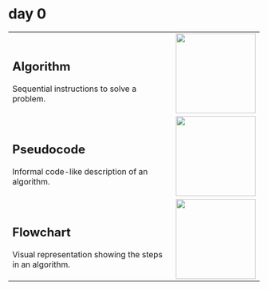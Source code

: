 # day 0
<table style="width:100%">
  <tr>
    <td>
      <h2>Algorithm</h2>
      Sequential instructions to solve a problem.
    </td>
    <td align="right">
      <a href="/Day0"><img width="160" src="/logos/algo.png"></a>
    </td>
  </tr>
  
  <tr>
    <td>
      <h2>Pseudocode</h2>
      Informal code-like description of an algorithm.
    </td>
    <td align="right">
      <a href="/Day0"><img width="160" src="/logos/Pseudocode.png"></a>
    </td>
  </tr>
  
  <tr>
    <td>
      <h2>Flowchart</h2>
      Visual representation showing the steps in an algorithm.
    </td>
    <td align="right">
      <a href="/Day0"><img width="160" src="/logos/flowcharts.jpg"></a>
    </td>
  </tr>
  
</table>
